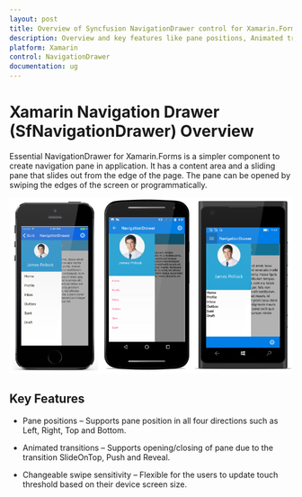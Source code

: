 ```yaml
---
layout: post
title: Overview of Syncfusion NavigationDrawer control for Xamarin.Forms
description: Overview and key features like pane positions, Animated transitions and changeable swipe sensitivity of NavigationDrawer control
platform: Xamarin
control: NavigationDrawer
documentation: ug
---
```


# Xamarin Navigation Drawer (SfNavigationDrawer) Overview

Essential NavigationDrawer for Xamarin.Forms is a simpler component to create navigation pane in application. It has a content area and a sliding pane that slides out from the edge of the page. The pane can be opened by swiping the edges of the screen or programmatically.

![Xamarin Navigation Drawer](images/NavigationDrawer.png)

## Key Features

* Pane positions – Supports pane position in all four directions such as Left, Right, Top and Bottom. 

* Animated transitions – Supports opening/closing of pane due to the transition SlideOnTop, Push and Reveal.

* Changeable swipe sensitivity – Flexible for the users to update touch threshold based on their device screen size.